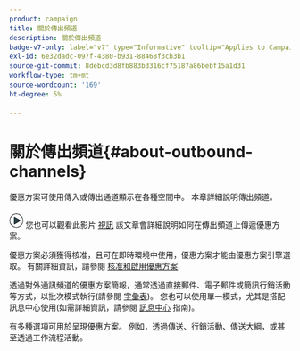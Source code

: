 ```yaml
---
product: campaign
title: 關於傳出頻道
description: 關於傳出頻道
badge-v7-only: label="v7" type="Informative" tooltip="Applies to Campaign Classic v7 only"
exl-id: 6e32dadc-097f-4380-b931-88468f3cb3b1
source-git-commit: 8debcd3d8fb883b3316cf75187a86bebf15a1d31
workflow-type: tm+mt
source-wordcount: '169'
ht-degree: 5%

---
```


# 關於傳出頻道{#about-outbound-channels}



優惠方案可使用傳入或傳出通道顯示在各種空間中。 本章詳細說明傳出頻道。

![](assets/do-not-localize/how-to-video.png) 您也可以觀看此影片 [視訊](https://helpx.adobe.com/campaign/classic/how-to/deliver-an-offer-on-outbound-channel-in-acv6.html?playlist=/ccx/v1/collection/product/campaign/classic/segment/digital-marketers/explevel/intermediate/applaunch/get-started/collection.ccx.js&amp;ref=helpx.adobe.com) 該文章會詳細說明如何在傳出頻道上傳遞優惠方案。

優惠方案必須獲得核准，且可在即時環境中使用，優惠方案才能由優惠方案引擎選取。 有關詳細資訊，請參閱 [核准和啟用優惠方案](../../interaction/using/approving-and-activating-an-offer.md).

透過對外通訊頻道的優惠方案簡報，通常透過直接郵件、電子郵件或簡訊行銷活動等方式，以批次模式執行(請參閱 [字彙表](../../interaction/using/i-glossary.md))。 您也可以使用單一模式，尤其是搭配訊息中心使用(如需詳細資訊，請參閱 [訊息中心](../../message-center/using/about-transactional-messaging.md) 指南)。

有多種選項可用於呈現優惠方案。 例如，透過傳送、行銷活動、傳送大綱，或甚至透過工作流程活動。
